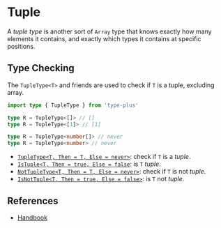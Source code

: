 # Tuple

A *tuple type* is another sort of `Array` type that knows exactly how many elements it contains, and exactly which types it contains at specific positions.

## Type Checking

The `TupleType<T>` and friends are used to check if `T` is a tuple, excluding array.

```ts
import type { TupleType } from 'type-plus'

type R = TupleType<[]> // []
type R = TupleType<[1]> // [1]

type R = TupleType<number[]> // never
type R = TupleType<number> // never
```

- [`TupleType<T, Then = T, Else = never>`](tuple_type.ts#L16): check if `T` is a *tuple*.
- [`IsTuple<T, Then = true, Else = false`](tuple_type.ts#L35): is `T` *tuple*.
- [`NotTupleType<T, Then = T, Else = never>`](tuple_type.ts#L50): check if `T` is not *tuple*.
- [`IsNotTuple<T, Then = true, Else = false>`](tuple_type.ts#L65): is `T` not *tuple*.

## References

- [Handbook]

[handbook]: https://www.typescriptlang.org/docs/handbook/2/objects.html#tuple-types
